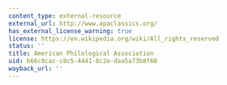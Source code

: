 ```yaml
---
content_type: external-resource
external_url: http://www.apaclassics.org/
has_external_license_warning: true
license: https://en.wikipedia.org/wiki/All_rights_reserved
status: ''
title: American Philological Association
uid: b66c8cac-c8c5-4441-8c2e-daa5a73b8f68
wayback_url: ''
---
```

